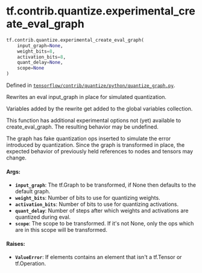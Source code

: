 <div itemscope itemtype="http://developers.google.com/ReferenceObject">
<meta itemprop="name" content="tf.contrib.quantize.experimental_create_eval_graph" />
<meta itemprop="path" content="Stable" />
</div>

# tf.contrib.quantize.experimental_create_eval_graph

``` python
tf.contrib.quantize.experimental_create_eval_graph(
    input_graph=None,
    weight_bits=8,
    activation_bits=8,
    quant_delay=None,
    scope=None
)
```



Defined in [`tensorflow/contrib/quantize/python/quantize_graph.py`](https://www.tensorflow.org/code/tensorflow/contrib/quantize/python/quantize_graph.py).

Rewrites an eval input_graph in place for simulated quantization.

Variables added by the rewrite get added to the global variables collection.

This function has additional experimental options not (yet) available to
create_eval_graph. The resulting behavior may be undefined.

The graph has fake quantization ops inserted to simulate the error
introduced by quantization. Since the graph is transformed in place,
the expected behavior of previously held references to nodes and tensors may
change.

#### Args:

* <b>`input_graph`</b>: The tf.Graph to be transformed, if None then defaults to the
    default graph.
* <b>`weight_bits`</b>: Number of bits to use for quantizing weights.
* <b>`activation_bits`</b>: Number of bits to use for quantizing activations.
* <b>`quant_delay`</b>: Number of steps after which weights and activations are
    quantized during eval.
* <b>`scope`</b>: The scope to be transformed. If it's not None, only the ops which
    are in this scope will be transformed.


#### Raises:

* <b>`ValueError`</b>: If elements contains an element that isn't a tf.Tensor or
    tf.Operation.